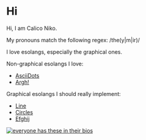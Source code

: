 # Hi

Hi, I am Calico Niko.

My pronouns match the following regex: /the(y|m|ir)/

I love esolangs, especially the graphical ones.

Non-graphical esolangs I love:
 * [AsciiDots](https://esolangs.org/wiki/AsciiDots)
 * [Argh!](https://esolangs.org/wiki/Argh!)

Graphical esolangs I should really implement:
 * [Line](https://esolangs.org/wiki/Line)
 * [Circles](https://esolangs.org/wiki/Circles)
 * [Efghij](https://esolangs.org/wiki/Efghij)

[![everyone has these in their bios](https://github-readme-stats.vercel.app/api?username=photon-niko)](https://github.com/anuraghazra/github-readme-stats)
